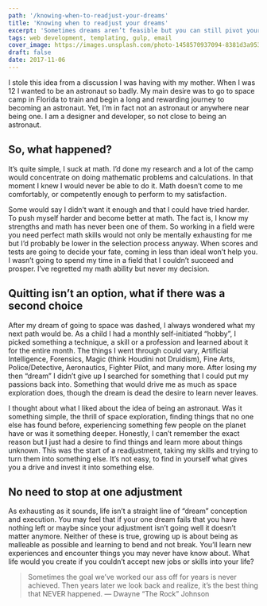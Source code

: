 ```yaml
---
path: '/knowing-when-to-readjust-your-dreams'
title: 'Knowing when to readjust your dreams'
excerpt: 'Sometimes dreams aren’t feasible but you can still pivot your desires into a new passion.'
tags: web development, templating, gulp, email
cover_image: https://images.unsplash.com/photo-1458570937094-8381d3a9535b?ixlib=rb-0.3.5&ixid=eyJhcHBfaWQiOjEyMDd9&s=9dca470bd706b1abec6973e81ffab201&auto=format&fit=crop&w=1117&q=80
draft: false
date: 2017-11-06
---
```


I stole this idea from a discussion I was having with my mother. When I was 12 I wanted to be an astronaut so badly. My main desire was to go to space camp in Florida to train and begin a long and rewarding journey to becoming an astronaut. Yet, I’m in fact not an astronaut or anywhere near being one. I am a designer and developer, so not close to being an astronaut.

## So, what happened?

It’s quite simple, I suck at math. I’d done my research and a lot of the camp would concentrate on doing mathematic problems and calculations. In that moment I knew I would never be able to do it. Math doesn’t come to me comfortably, or competently enough to perform to my satisfaction.

Some would say I didn’t want it enough and that I could have tried harder. To push myself harder and become better at math. The fact is, I know my strengths and math has never been one of them. So working in a field were you need perfect math skills would not only be mentally exhausting for me but I’d probably be lower in the selection process anyway. When scores and tests are going to decide your fate, coming in less than ideal won’t help you. I wasn’t going to spend my time in a field that I couldn’t succeed and prosper. I’ve regretted my math ability but never my decision.

## Quitting isn’t an option, what if there was a second choice

After my dream of going to space was dashed, I always wondered what my next path would be. As a child I had a monthly self-initiated “hobby”, I picked something a technique, a skill or a profession and learned about it for the entire month. The things I went through could vary, Artificial Intelligence, Forensics, Magic (think Houdini not Druidism), Fine Arts, Police/Detective, Aeronautics, Fighter Pilot, and many more. After losing my then “dream” I didn’t give up I searched for something that I could put my passions back into. Something that would drive me as much as space exploration does, though the dream is dead the desire to learn never leaves.

I thought about what I liked about the idea of being an astronaut. Was it something simple, the thrill of space exploration, finding things that no one else has found before, experiencing something few people on the planet have or was it something deeper. Honestly, I can’t remember the exact reason but I just had a desire to find things and learn more about things unknown. This was the start of a readjustment, taking my skills and trying to turn them into something else. It’s not easy, to find in yourself what gives you a drive and invest it into something else.

## No need to stop at one adjustment

As exhausting as it sounds, life isn’t a straight line of “dream” conception and execution. You may feel that if your one dream fails that you have nothing left or maybe since your adjustment isn’t going well it doesn’t matter anymore. Neither of these is true, growing up is about being as malleable as possible and learning to bend and not break. You’ll learn new experiences and encounter things you may never have know about. What life would you create if you couldn’t accept new jobs or skills into your life?

> Sometimes the goal we’ve worked our ass off for years is never achieved. Then years later we look back and realize, it’s the best thing that NEVER happened. — Dwayne “The Rock” Johnson